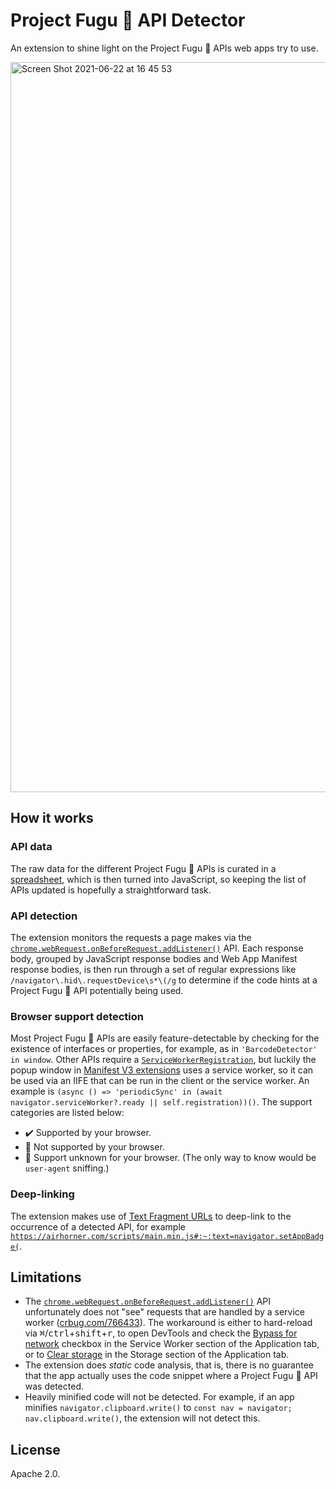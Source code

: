 # Project Fugu&nbsp;🐡 API Detector

An extension to shine light on the Project Fugu&nbsp;🐡 APIs web apps try to
use.

<img width="1168" alt="Screen Shot 2021-06-22 at 16 45 53" src="https://user-images.githubusercontent.com/145676/122972281-41f10d00-d390-11eb-9d81-36d33146c9b3.png">

## How it works

### API data

The raw data for the different Project Fugu&nbsp;🐡 APIs is curated in a
[spreadsheet](https://docs.google.com/spreadsheets/d/1ndxh6sl0fSOLHFlMdSiLPqmGPMDVJqkJFYnQ0Hsmhwo/edit?usp=sharing),
which is then turned into JavaScript, so keeping the list of APIs updated is
hopefully a straightforward task.

### API detection

The extension monitors the requests a page makes via the
[`chrome.webRequest.onBeforeRequest.addListener()`](https://developer.chrome.com/docs/extensions/reference/webRequest/#event-onBeforeRequest)
API. Each response body, grouped by JavaScript response bodies and Web App
Manifest response bodies, is then run through a set of regular expressions like
`/navigator\.hid\.requestDevice\s*\(/g` to determine if the code hints at a
Project Fugu&nbsp;🐡 API potentially being used.

### Browser support detection

Most Project Fugu&nbsp;🐡 APIs are easily feature-detectable by checking for the
existence of interfaces or properties, for example, as in
`'BarcodeDetector' in window`. Other APIs require a
[`ServiceWorkerRegistration`](https://developer.mozilla.org/en-US/docs/Web/API/ServiceWorkerRegistration),
but luckily the popup window in
[Manifest V3 extensions](https://developer.chrome.com/docs/extensions/mv3/intro/)
uses a service worker, so it can be used via an IIFE that can be run in the
client or the service worker. An example is
`(async () => 'periodicSync' in (await navigator.serviceWorker?.ready || self.registration))()`.
The support categories are listed below:

- ✔️ Supported by your browser.
- 🚫 Not supported by your browser.
- 🤷 Support unknown for your browser. (The only way to know would be
  `user-agent` sniffing.)

### Deep-linking

The extension makes use of [Text Fragment URLs](https://web.dev/text-fragments/)
to deep-link to the occurrence of a detected API, for example
[`https://airhorner.com/scripts/main.min.js#:~:text=navigator.setAppBadge(`](https://airhorner.com/scripts/main.min.js#:~:text=navigator.setAppBadge%28).

## Limitations

- The
  [`chrome.webRequest.onBeforeRequest.addListener()`](https://developer.chrome.com/docs/extensions/reference/webRequest/#event-onBeforeRequest)
  API unfortunately does not "see" requests that are handled by a service worker
  ([crbug.com/766433](https://crbug.com/766433)). The workaround is either to
  hard-reload via
  <nobr><kbd>⌘</kbd>/<kbd>ctrl</kbd>+<kbd>shift</kbd>+<kbd>r</kbd></nobr>, to
  open DevTools and check the
  [Bypass for network](https://developer.chrome.com/docs/devtools/progressive-web-apps/#:~:text=bypass%20for%20network)
  checkbox in the Service Worker section of the Application tab, or to
  [Clear storage](https://developer.chrome.com/docs/devtools/progressive-web-apps/#clear-storage)
  in the Storage section of the Application tab.
- The extension does _static_ code analysis, that is, there is no guarantee that
  the app actually uses the code snippet where a Project Fugu&nbsp;🐡 API was
  detected.
- Heavily minified code will not be detected. For example, if an app minifies
  `navigator.clipboard.write()` to
  `const nav = navigator; nav.clipboard.write()`, the extension will not detect
  this.

## License

Apache 2.0.
